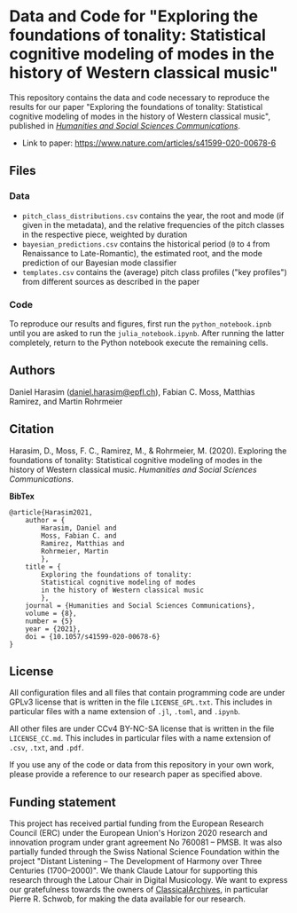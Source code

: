 # Data and Code for "Exploring the foundations of tonality: Statistical cognitive modeling of modes in the history of Western classical music"

This repository contains the data and code necessary to reproduce the results for our paper "Exploring the foundations of tonality: Statistical cognitive modeling of modes in the history of Western classical music", published in [*Humanities and Social Sciences Communications*](https://www.nature.com/palcomms/).

* Link to paper: https://www.nature.com/articles/s41599-020-00678-6

## Files
### Data

* `pitch_class_distributions.csv` contains the year, the root and mode (if given in the metadata), and the relative frequencies of the pitch classes in the respective piece, weighted by duration
* `bayesian_predictions.csv` contains the historical period (`0` to `4` from Renaissance to Late-Romantic), the estimated root, and the mode prediction of our Bayesian mode classifier
* `templates.csv` contains the (average) pitch class profiles ("key profiles") from different sources as described in the paper

### Code

To reproduce our results and figures, first run the `python_notebook.ipnb` until you are asked to run the `julia_notebook.ipynb`.  After running the latter completely, return to the Python notebook execute the remaining cells.


## Authors
Daniel Harasim ([daniel.harasim@epfl.ch](mailto:daniel.harasim@epfl.ch)), Fabian C. Moss, Matthias Ramirez, and Martin Rohrmeier

## Citation
Harasim, D., Moss, F. C., Ramirez, M., & Rohrmeier, M. (2020). Exploring the foundations of tonality: Statistical cognitive modeling of modes in the history of Western classical music. *Humanities and Social Sciences Communications*.

**BibTex**

```
@article{Harasim2021,
	author = {
		Harasim, Daniel and 
		Moss, Fabian C. and 
		Ramirez, Matthias and 
		Rohrmeier, Martin
		},
	title = {
		Exploring the foundations of tonality: 
		Statistical cognitive modeling of modes 
		in the history of Western classical music
		},
	journal = {Humanities and Social Sciences Communications},
	volume = {8},
	number = {5}
	year = {2021},
	doi = {10.1057/s41599-020-00678-6}
}
```

## License

All configuration files and all files that contain programming code are under GPLv3 license that is written in the file `LICENSE_GPL.txt`. This includes in particular files with a name extension of `.jl`, `.toml`, and `.ipynb`.

All other files are under CCv4 BY-NC-SA license that is written in the file `LICENSE_CC.md`. This includes in particular files with a name extension of `.csv`, `.txt`, and `.pdf`.

If you use any of the code or data from this repository in your own work, please provide a reference to our research paper as specified above.

## Funding statement

This project has received partial funding from the European Research Council (ERC) under the European Union's Horizon 2020 research and innovation program under grant agreement No 760081 – PMSB. It was also partially funded through the Swiss National Science Foundation within the project "Distant
Listening – The Development of Harmony over Three Centuries (1700–2000)". We thank Claude Latour for supporting this research through the Latour Chair in Digital Musicology. We want to express our gratefulness towards the owners of [ClassicalArchives](https://www.classicalarchives.com/), in particular Pierre R. Schwob, for making the data available for our research.
